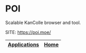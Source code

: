 # POI

 Scalable KanColle browser and tool.

 SITE: https://poi.moe/

 | [Applications](https://portable-linux-apps.github.io/apps.html) | [Home](https://portable-linux-apps.github.io)
 | --- | --- |
